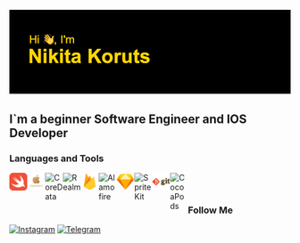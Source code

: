 ![Header](https://github.com/n1kitich/n1kitich/blob/main/assets/header.png)

## I`m a beginner Software Engineer and IOS Developer

### Languages and Tools

[<img align="left" alt="Swift" width="32px" src="https://raw.githubusercontent.com/github/explore/80688e429a7d4ef2fca1e82350fe8e3517d3494d/topics/swift/swift.png"/>][swift]
[<img align="left" alt="Objective-C" width="32px" src="https://raw.githubusercontent.com/github/explore/80688e429a7d4ef2fca1e82350fe8e3517d3494d/topics/objective-c/objective-c.png"/>][objective-c]

<img align="left" alt="CoreData" width="32px" src="https://habrastorage.org/getpro/habr/post_images/10b/0e6/5ef/10b0e65efd9b395b8e3e3b9f41bdc354.png"/>
<img align="left" alt="Realm" width="32px" src="https://avatars.githubusercontent.com/u/7575099?s=200&v=4"/>
<img align="left" alt="Firebase" width="32px" src="https://raw.githubusercontent.com/github/explore/80688e429a7d4ef2fca1e82350fe8e3517d3494d/topics/firebase/firebase.png"/>
<img align="left" alt="Alamofire" width="32px" src="https://avatars.githubusercontent.com/u/7774181?v=4"/> 

<img align="left" alt="Sketch" width="32px" src="https://raw.githubusercontent.com/github/explore/a5995564b5ff71c41da080abc49f1ba4132127c1/topics/sketch/sketch.png"/>
<img align="left" alt="SpriteKit" width="32px" src="https://miro.medium.com/max/256/1*s2f6Vj9hmiP7d_3pomBFmA@2x.png"/>

<img align="left" alt="Git" width="32px" src="https://raw.githubusercontent.com/github/explore/80688e429a7d4ef2fca1e82350fe8e3517d3494d/topics/git/git.png"/>
<img align="left" alt="CocoaPods" width="32px" src="https://avatars.githubusercontent.com/u/1189714?s=200&v=4"/>

<br/>
<br/>

### Follow Me
[![Instagram](https://img.shields.io/badge/-Instagram-202020?style=for-the-badge&logo=Instagram)](https://www.instagram.com/n1kitich)
[![Telegram](https://img.shields.io/badge/-Telegram-202020?style=for-the-badge&logo=Telegram)](https://t.me/n1kitich)


[xcode]: https://developer.apple.com/xcode/
[swift]: https://www.apple.com/ru/swift/
[objective-c]: https://developer.apple.com/library/archive/documentation/Cocoa/Conceptual/ProgrammingWithObjectiveC/Introduction/Introduction.html

